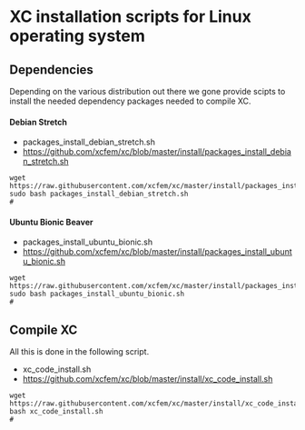 XC installation scripts for Linux operating system
==================================================

## Dependencies
Depending on the various distribution out there we gone provide scipts to install the needed
dependency packages needed to compile XC.

#### Debian Stretch 

- packages_install_debian_stretch.sh
- https://github.com/xcfem/xc/blob/master/install/packages_install_debian_stretch.sh
```console
wget https://raw.githubusercontent.com/xcfem/xc/master/install/packages_install_debian_stretch.sh
sudo bash packages_install_debian_stretch.sh
#
```

#### Ubuntu Bionic Beaver

- packages_install_ubuntu_bionic.sh
- https://github.com/xcfem/xc/blob/master/install/packages_install_ubuntu_bionic.sh
```console
wget https://raw.githubusercontent.com/xcfem/xc/master/install/packages_install_ubuntu_bionic.sh
sudo bash packages_install_ubuntu_bionic.sh
#
```

## Compile XC
All this is done in the following script.

- xc_code_install.sh
- https://github.com/xcfem/xc/blob/master/install/xc_code_install.sh
```console
wget https://raw.githubusercontent.com/xcfem/xc/master/install/xc_code_install.sh
bash xc_code_install.sh
#
```
